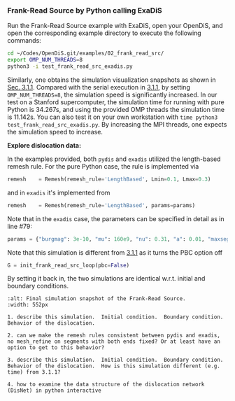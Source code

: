 ### Frank-Read Source by Python calling ExaDiS


Run the Frank-Read Source example with ExaDiS, open your OpenDiS, and open the corresponding example directory to execute the following commands:

```bash
cd ~/Codes/OpenDiS.git/examples/02_frank_read_src/
export OMP_NUM_THREADS=8
python3 -i test_frank_read_src_exadis.py
```
Similarly, one obtains the simulation visualization snapshots as shown in [Sec. 3.1.1](https://caiwei-stanford.github.io/opendis-doc/tutorials/frank_read_src/frank_read_src_by_python.html). Compared with the serial execution in [3.1.1](https://caiwei-stanford.github.io/opendis-doc/tutorials/frank_read_src/frank_read_src_by_python.html), by setting ```OMP_NUM_THREADS=8```, the simulation speed is significantly increased. In our test on a Stanford supercomputer, the simulation time for running with pure Python is 34.267s, and using the provided OMP threads the simulation time is 11.142s. You can also test it on your own workstation with ```time python3 test_frank_read_src_exadis.py```. By increasing the MPI threads, one expects the simulation speed to increase.

**Explore dislocation data:**

In the examples provided, both ```pydis``` and ```exadis``` utilized the length-based remesh rule. For the pure Python case, the rule is implemented via 

```python
remesh    = Remesh(remesh_rule='LengthBased', Lmin=0.1, Lmax=0.3)
```

and in ```exadis``` it's implemented from 

```python
remesh    = Remesh(remesh_rule='LengthBased', params=params)
```

Note that in the ```exadis``` case, the parameters can be specified in detail as in line #79:

```python
params = {"burgmag": 3e-10, "mu": 160e9, "nu": 0.31, "a": 0.01, "maxseg": 0.3, "minseg": 0.1, "rann": 0.02}
```
Note that this simulation is different from [3.1.1](https://caiwei-stanford.github.io/opendis-doc/tutorials/frank_read_src/frank_read_src_by_python.html) as it turns the PBC option off
```python
G = init_frank_read_src_loop(pbc=False)
```
By setting it back in, the two simulations are identical w.r.t. initial and boundary conditions.

```{figure} frank_read_schematic.png
:alt: Final simulation snapshot of the Frank-Read Source.
:width: 552px
```

 

```{important}
1. describe this simulation.  Initial condition.  Boundary condition.  Behavior of the dislocation.

2. can we make the remesh rules consistent between pydis and exadis, no mesh_refine on segments with both ends fixed? Or at least have an option to get to this behavior?

3. describe this simulation.  Initial condition.  Boundary condition.  Behavior of the dislocation.  How is this simulation different (e.g. time) from 3.1.1?

4. how to examine the data structure of the dislocation network (DisNet) in python interactive


```
